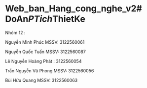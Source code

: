 # Web_ban_Hang_cong_nghe_v2#   D o A n _ P T i c h _ T h i e t K e 

Nhóm 12 :

Nguyễn Minh Phúc		MSSV: 3122560061

Nguyễn Quốc Tuấn		MSSV: 3122560087

Lê Nguyễn Hoàng Phát : 3122560054   

Trần Nguyễn Vũ Phong	MSSV: 3122560056

Bùi Hữu Quang 		MSSV: 3122560063

